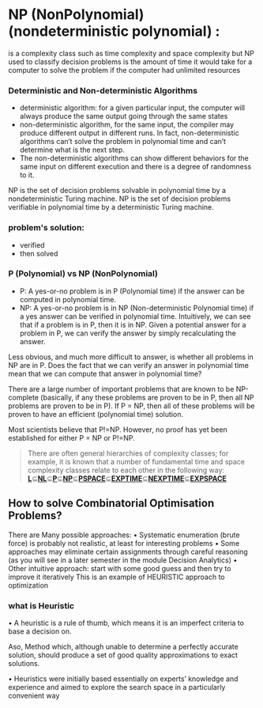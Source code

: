 # NP (NonPolynomial) (nondeterministic polynomial) :
is a complexity class such as time complexity and space complexity but NP used to classify decision problems
is the amount of time it would take for a computer to solve the problem if the computer had unlimited resources



### Deterministic and Non-deterministic Algorithms
- deterministic algorithm: for a given particular input, the computer will always produce the same output going through the same states
- non-deterministic algorithm, for the same input, the compiler may produce different output in different runs. In fact, non-deterministic algorithms can’t solve the problem in polynomial time and can’t determine what is the next step.
- The non-deterministic algorithms can show different behaviors for the same input on different execution and there is a degree of randomness to it.

NP is the set of decision problems solvable in polynomial time by a nondeterministic Turing machine.
NP is the set of decision problems verifiable in polynomial time by a deterministic Turing machine.



### problem's solution:
- verified
- then solved

### P (Polynomial) vs NP (NonPolynomial) 
- P: A yes-or-no problem is in P (Polynomial time) if the answer can be computed in polynomial time.
- NP: A yes-or-no problem is in NP (Non-deterministic Polynomial time) if a yes answer can be verified in polynomial time.
Intuitively, we can see that if a problem is in P, then it is in NP. Given a potential answer for a problem in P, we can verify the answer by simply recalculating the answer.

Less obvious, and much more difficult to answer, is whether all problems in NP are in P. Does the fact that we can verify an answer in polynomial time mean that we can compute that answer in polynomial time?

There are a large number of important problems that are known to be NP-complete (basically, if any these problems are proven to be in P, then all NP problems are proven to be in P). If P = NP, then all of these problems will be proven to have an efficient (polynomial time) solution.

Most scientists believe that P!=NP. However, no proof has yet been established for either P = NP or P!=NP.

> There are often general hierarchies of complexity classes; for example, it is known that a number of fundamental time and space complexity classes relate to each other in the following way:
[**L**](https://en.wikipedia.org/wiki/L_(complexity) "L (complexity)")⊆**[NL](https://en.wikipedia.org/wiki/NL_(complexity) "NL (complexity)")**⊆**[P](https://en.wikipedia.org/wiki/P_(complexity) "P (complexity)")**⊆**[NP](https://en.wikipedia.org/wiki/NP_(complexity) "NP (complexity)")**⊆**[PSPACE](https://en.wikipedia.org/wiki/PSPACE "PSPACE")**⊆**[EXPTIME](https://en.wikipedia.org/wiki/EXPTIME "EXPTIME")**⊆**[NEXPTIME](https://en.wikipedia.org/wiki/NEXPTIME "NEXPTIME")**⊆**[EXPSPACE](https://en.wikipedia.org/wiki/EXPSPACE "EXPSPACE")**

## How to solve Combinatorial Optimisation Problems?
There are Many possible approaches:
• Systematic enumeration (brute force) is probably not realistic, at least for interesting problems
• Some approaches may eliminate certain assignments through careful reasoning (as you will see in a later semester in the module Decision Analytics)
• Other intuitive approach: start with some good guess and then try to improve it iteratively
This is an example of HEURISTIC approach to optimization


### what is Heuristic
• A heuristic is a rule of thumb, which means it is an imperfect criteria to base a decision on.


Aso, Method which, although unable to determine a perfectly accurate solution, should produce a set of good quality approximations to exact solutions.

• Heuristics were initially based essentially on experts’ knowledge and experience and aimed to explore the search space in a particularly convenient way
